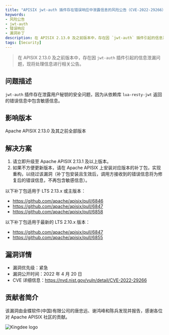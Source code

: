 ```yaml
---
title: "APISIX jwt-auth 插件存在错误响应中泄露信息的风险公告（CVE-2022-29266）"
keywords: 
- 风险公告
- jwt-auth
- 错误响应
- 漏洞补丁
description: 在 APISIX 2.13.0 及之前版本中，存在因 `jwt-auth` 插件引起的信息泄漏问题，现将处理信息进行相关公告。
tags: [Security]
---
```


> 在 APISIX 2.13.0 及之前版本中，存在因 `jwt-auth` 插件引起的信息泄漏问题，现将处理信息进行相关公告。

<!--truncate-->

## 问题描述

`jwt-auth` 插件存在泄露用户秘钥的安全问题，因为从依赖库 `lua-resty-jwt` 返回的错误信息中包含敏感信息。

## 影响版本

Apache APISIX 2.13.0 及其之前全部版本

## 解决方案

1. 请立即升级至 Apache APISIX 2.13.1 及以上版本。
2. 如果不方便更新版本，请在 Apache APISIX 上安装对应版本的补丁包，实现重构，以绕过该漏洞（补丁包安装且生效后，调用方接收到的错误信息将为修复后的错误信息，不再包含敏感信息）。

以下补丁包适用于 LTS 2.13.x 或主版本：

- https://github.com/apache/apisix/pull/6846
- https://github.com/apache/apisix/pull/6847
- https://github.com/apache/apisix/pull/6858

以下补丁包适用于最新的 LTS 2.10.x 版本：

- https://github.com/apache/apisix/pull/6847
- https://github.com/apache/apisix/pull/6855

## 漏洞详情

- 漏洞优先级：紧急
- 漏洞公开时间：2022 年 4 月 20 日
- CVE 详细信息：https://nvd.nist.gov/vuln/detail/CVE-2022-29266

## 贡献者简介

该漏洞由金蝶软件(中国)有限公司的唐忠远、谢鸿峰和陈兵发现并报告，感谢各位对 Apache APISIX 社区的贡献。

![Kingdee logo](https://static.apiseven.com/202108/1650768035541-306d3c7d-cbd4-4b79-ad9c-9f916549b8e7.png)
